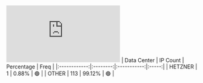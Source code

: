 ![Diagramm](https://github.com/obajay/StateSync-snapshots/blob/main/Projects/Kyve/1/README.md)
| Data Center | IP Count | Percentage | Freq |
|:------------:|:--------:|:-----------:|:-----:|
| HETZNER | 1 | 0.88% | 🟢 |
| OTHER | 113 | 99.12% | 🟢 |